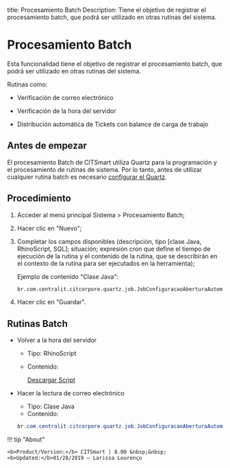 title: Procesamiento Batch
Description: Tiene el objetivo de registrar el procesamiento batch, que podrá ser utilizado en otras rutinas del sistema.
# Procesamiento Batch

Esta funcionalidad tiene el objetivo de registrar el procesamiento batch, que podrá 
ser utilizado en otras rutinas del sistema.

Rutinas como:

   - Verificación de correo electrónico
   
   - Verificación de la hora del servidor
   
   - Distribución automática de Tickets con balance de carga de trabajo 

## Antes de empezar

El procesamiento Batch de CITSmart utiliza Quartz para la programación y el procesamiento de rutinas de sistema. Por lo tanto, antes de utilizar cualquier rutina batch es necesario [configurar el Quartz][3].

Procedimiento
-------------

1.  Acceder al menú principal Sistema \> Procesamiento Batch;

2.  Hacer clic en "Nuevo";

3.  Completar los campos disponibles (descripción, tipo [clase Java,
    RhinoScript, SQL]; situación; expresión cron que define el tiempo de
    ejecución de la rutina y el contenido de la rutina, que se describirán en el
    contexto de la rutina para ser ejecutados en la herramienta);
    
    Ejemplo de contenido "Clase Java":
    ```html
    br.com.centralit.citcorpore.quartz.job.JobConfiguracaoAberturaAutomaticaViaEmail
    ``` 

4.  Hacer clic en "Guardar".

Rutinas Batch
-------------

-   Volver a la hora del servidor

    -   Tipo: RhinoScript
    -   Contenido:
    
        [Descargar Script][2]

-   Hacer la lectura de correo electrónico

    -   Tipo: Clase Java
    -   Contenido:

    ```java
    br.com.centralit.citcorpore.quartz.job.JobConfiguracaoAberturaAutomaticaViaEmail
    ```

!!! tip "About"

    <b>Product/Version:</b> CITSmart | 8.00 &nbsp;&nbsp;
    <b>Updated:</b>01/28/2019 – Larissa Lourenço


[1]:/es-es/citsmart-platform-8/platform-administration/configuring-automatic-actions/images/verify-email.txt
[2]:/es-es/citsmart-platform-8/platform-administration/configuring-automatic-actions/images/server-time.txt
[3]:/es-es/citsmart-platform-8/get-started/installation-and-upgrade/perform-installation.html#configuracao-do-quartz
